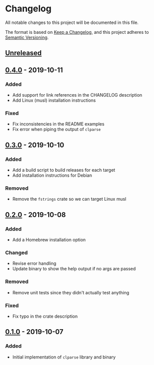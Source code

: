 # Changelog
All notable changes to this project will be documented in this file.

The format is based on [Keep a Changelog](https://keepachangelog.com/en/1.0.0/),
and this project adheres to [Semantic Versioning](https://semver.org/spec/v2.0.0.html).

## [Unreleased]

## [0.4.0] - 2019-10-11
### Added
- Add support for link references in the CHANGELOG description
- Add Linux (musl) installation instructions

### Fixed
- Fix inconsistencies in the README examples
- Fix error when piping the output of `clparse`

## [0.3.0] - 2019-10-10
### Added
- Add a build script to build releases for each target
- Add installation instructions for Debian

### Removed
- Remove the `fstrings` crate so we can target Linux musl

## [0.2.0] - 2019-10-08
### Added
- Add a Homebrew installation option

### Changed
- Revise error handling
- Update binary to show the help output if no args are passed

### Removed
- Remove unit tests since they didn't actually test anything

### Fixed
- Fix typo in the crate description

## [0.1.0] - 2019-10-07
### Added
- Initial implementation of `clparse` library and binary

[Unreleased]: https://github.com/marcaddeo/clparse/compare/0.4.0...HEAD
[0.4.0]: https://github.com/marcaddeo/clparse/compare/0.3.0...0.4.0
[0.3.0]: https://github.com/marcaddeo/clparse/compare/0.2.0...0.3.0
[0.2.0]: https://github.com/marcaddeo/clparse/compare/0.1.0...0.2.0
[0.1.0]: https://github.com/marcadde/clparse/releases/tag/0.1.0
